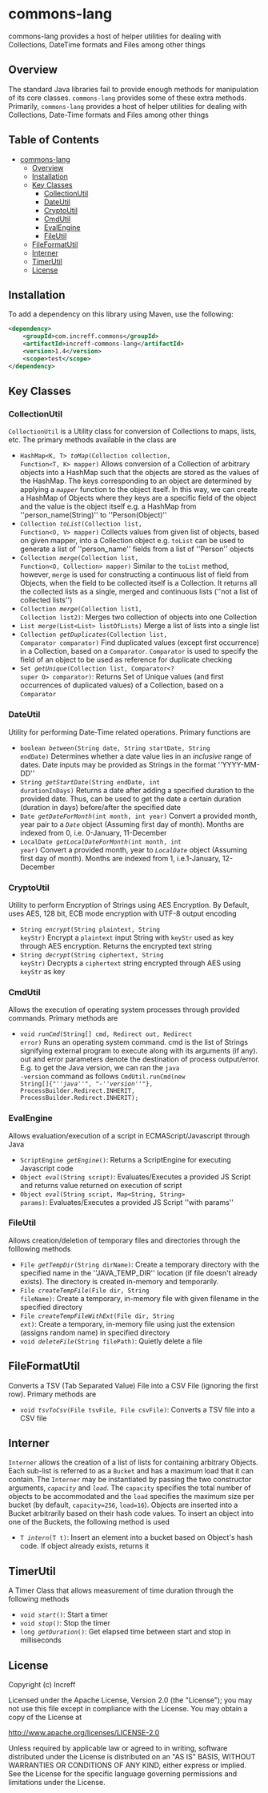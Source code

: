 # commons-lang
commons-lang provides a host of helper utilities for dealing with Collections, DateTime formats and Files among other things

## Overview
The standard Java libraries fail to provide enough methods for manipulation of its core classes. <code>commons-lang</code> provides some of these extra methods. Primarily, <code>commons-lang</code> provides a host of helper utilities for dealing with Collections, Date-Time formats and Files among other things

## Table of Contents
- [commons-lang](#commons-lang)
    * [Overview](#overview)
    * [Installation](#installation)
    * [Key Classes](#key-classes)
        + [CollectionUtil](#collectionutil)
        + [DateUtil](#dateutil)
        + [CryptoUtil](#cryptoutil)
        + [CmdUtil](#cmdutil)
        + [EvalEngine](#evalengine)
        + [FileUtil](#fileutil)
    * [FileFormatUtil](#fileformatutil)
    * [Interner](#interner)
    * [TimerUtil](#timerutil)
    * [License](#license)
## Installation
To add a dependency on this library using Maven, use the following:
```xml
<dependency>
    <groupId>com.increff.commons</groupId>
    <artifactId>increff-commons-lang</artifactId>
    <version>1.4</version>
    <scope>test</scope>
</dependency>
```

## Key Classes
### CollectionUtil
<code>CollectionUtil</code> is a Utility class for conversion of Collections to maps, lists, etc. The primary methods available in the class are
* <code>HashMap<K, T> *toMap*(Collection<T> collection, Function<T, K> mapper)</code>  Allows conversion of a Collection of arbitrary objects into a HashMap such that the objects are stored as the values of the HashMap. The keys corresponding to an object are determined by applying a <code>*mapper*</code> function to the object itself. In this way, we can create a HashMap of Objects where they keys are a specific field of the object and the value is the object itself e.g. a HashMap from ''person_name(String)'' to ''Person(Object)''
* <code>Collection<V> *toList*(Collection<O> list, Function<O, V> mapper)</code>  Collects values from given list of objects, based on given mapper, into a Collection object e.g. <code>toList</code> can be used to generate a list of ''person_name'' fields from a list of ''Person'' objects
* <code>Collection<V> *merge*(Collection<O> list, Function<O, Collection<V>> mapper)</code>  Similar to the <code>toList</code> method, however, <code>merge</code> is used for constructing a continuous list of field from Objects, when the field to be collected itself is a Collection. It returns all the collected lists as a single, merged and continuous lists (''not a list of collected lists'')
* <code>Collection<O> *merge*(Collection<O> list1, Collection<O> list2)</code>:   Merges two collection of objects into one Collection
* <code>List<O> *merge*(List<List<O>> listOfLists)</code>  Merge a list of lists into a single list
* <code>Collection<O> *getDuplicates*(Collection<O> list, Comparator<O> comparator)</code>  Find duplicated values (except first occurrence) in a Collection, based on a <code>Comparator</code>. <code>Comparator</code> is used to specify the field of an object to be used as reference for duplicate checking
* <code>Set<O> *getUnique*(Collection<O> list, Comparator<? super O> comparator)</code>:   Returns Set of Unique values (and first occurrences of duplicated values) of a Collection, based on a <code>Comparator</code>

### DateUtil
Utility for performing Date-Time related operations. Primary functions are
* <code>boolean *between*(String date, String startDate, String endDate)</code>  Determines whether a date value lies in an *inclusive* range of dates. Date inputs may be provided as Strings in the format ''YYYY-MM-DD''
* <code>String *getStartDate*(String endDate, int durationInDays)</code>  Returns a date after adding a specified duration to the provided date. Thus, can be used to get the date a certain duration (duration in days) before/after the specified date
* <code>Date *getDateForMonth*(int month, int year)</code>  Convert a provided month, year pair to a <code>*Date*</code> object (Assuming first day of month). Months are indexed from 0, i.e. 0-January, 11-December
* <code>LocalDate *getLocalDateForMonth*(int month, int year)</code>  Convert a provided month, year to <code>*LocalDate*</code> object (Assuming first day of month). Months are indexed from 1, i.e.1-January, 12-December

### CryptoUtil
Utility to perform Encryption of Strings using AES Encryption. By Default, uses AES, 128 bit, ECB mode encryption with UTF-8 output encoding
* <code>String *encrypt*(String plaintext, String keyStr)</code>  Encrypt a <code>plaintext</code> input String with <code>keyStr</code> used as key through AES encryption. Returns the encrypted text string
* <code>String *decrypt*(String ciphertext, String keyStr)</code>  Decrypts a <code>ciphertext</code> string encrypted through AES using <code>keyStr</code> as key

### CmdUtil
Allows the execution of operating system processes through provided commands. Primary methods are
* <code>void *runCmd*(String[] cmd, Redirect out, Redirect error)</code>  Runs an operating system command. cmd is the list of Strings signifying external program to execute along with its arguments (if any). out and error parameters denote the destination of process output/error. E.g. to get the Java version, we can ran the <code>java -version</code> command as follows  <code>CmdUtil.runCmd(new String[]{"*''java*''", "-*''version*''"}, ProcessBuilder.Redirect.INHERIT, ProcessBuilder.Redirect.INHERIT);</code>

### EvalEngine
Allows evaluation/execution of a script in ECMAScript/Javascript through Java
* <code>ScriptEngine *getEngine*()</code>: Returns a ScriptEngine for executing Javascript code
* <code>Object *eval*(String script)</code>: Evaluates/Executes a provided JS Script and returns value returned on execution of script
* <code>Object *eval*(String script, Map<String, String> params)</code>: Evaluates/Executes a provided JS Script ''with params''

### FileUtil
Allows creation/deletion of temporary files and directories through the folllowing methods
* <code>File *getTempDir*(String dirName)</code>: Create a temporary directory with the specified name in the ''JAVA_TEMP_DIR'' location (if file doesn't already exists). The directory is created in-memory and temporarily.
* <code>File *createTempFile*(File dir, String fileName)</code>: Create a temporary, in-memory file with given filename in the specified directory
* <code>File *createTempFileWithExt*(File dir, String ext)</code>: Create a temporary, in-memory file using just the extension (assigns random name) in specified directory
* <code>void *deleteFile*(String filePath)</code>: Quietly delete a file

## FileFormatUtil
Converts a TSV (Tab Separated Value) File into a CSV File (ignoring the first row). Primary methods are
* <code>void *tsvToCsv*(File tsvFile, File csvFile)</code>: Converts a TSV file into a CSV file

## Interner
<code>Interner</code> allows the creation of a list of lists for containing arbitrary Objects. Each sub-list is referred to as a <code>Bucket</code> and has a maximum load that it can contain. The <code>Interner</code> may be instantiated by passing the two constructor arguments, <code>*capacity*</code> and <code>*load*</code>. The <code>capacity</code> specifies the total number of objects to be accommodated and the <code>load</code> specifies the maximum size per bucket (by default, <code>capacity=256</code>, <code>load=16</code>). Objects are inserted into a Bucket arbitrarily based on their hash code values. To insert an object into one of the Buckets, the following method is used
* <code>T *intern*(T t)</code>: Insert an element into a bucket based on Object's hash code. If object already exists, returns it

## TimerUtil
A Timer Class that allows measurement of time duration through the following methods
* <code>void *start*()</code>: Start a timer
* <code>void *stop*()</code>: Stop the timer
* <code>long *getDuration*()</code>: Get elapsed time between start and stop in milliseconds

## License
Copyright (c) Increff

Licensed under the Apache License, Version 2.0 (the "License"); you may not use this file except
in compliance with the License. You may obtain a copy of the License at

http://www.apache.org/licenses/LICENSE-2.0

Unless required by applicable law or agreed to in writing, software distributed under the License
is distributed on an "AS IS" BASIS, WITHOUT WARRANTIES OR CONDITIONS OF ANY KIND, either express
or implied. See the License for the specific language governing permissions and limitations under
the License.